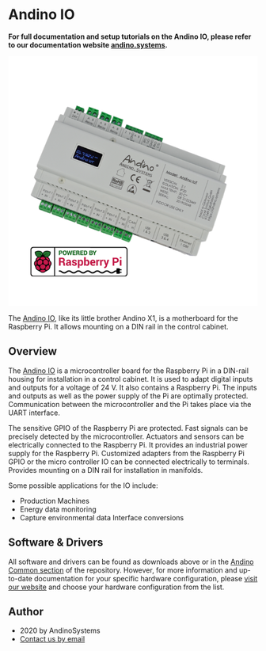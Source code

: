 Andino IO
==========

**For full documentation and setup tutorials on the Andino IO, please refer to our documentation website [andino.systems](https://andino.systems/andino-io).**

![Andino IO - Raspberry Pi on DIN Rail](andino-io.png)  

The [Andino IO][1], like its little brother Andino X1, is a motherboard for the Raspberry Pi. It allows mounting on a DIN rail in the control cabinet.

## Overview

The [Andino IO][1] is a microcontroller board for the Raspberry Pi in a DIN-rail housing for installation in a control cabinet. It is used to adapt digital inputs and outputs for a voltage of 24 V. It also contains a Raspberry Pi. The inputs and outputs as well as the power supply of the Pi are optimally protected. Communication between the microcontroller and the Pi takes place via the UART interface.

The sensitive GPIO of the Raspberry Pi are protected. Fast signals can be precisely detected by the microcontroller. Actuators and sensors can be electrically connected to the Raspberry Pi. It provides an industrial power supply for the Raspberry Pi. Customized adapters from the Raspberry Pi GPIO or the micro controller IO can be connected electrically to terminals. Provides mounting on a DIN rail for installation in manifolds.

Some possible applications for the IO include:

* Production Machines
* Energy data monitoring
* Capture environmental data Interface conversions

## Software & Drivers

All software and drivers can be found as downloads above or in the [Andino Common section](https://github.com/andino-systems/Andino/tree/master/Andino-Common) of the repository. However, for more information and up-to-date documentation for your specific hardware configuration, please [visit our website](https://andino.systems/andino-io/andino-io-overview) and choose your hardware configuration from the list.

## Author

* 2020 by AndinoSystems
* [Contact us by email](mailto:info@andino.systems)

[1]:https://andino.systems/andino-io/


